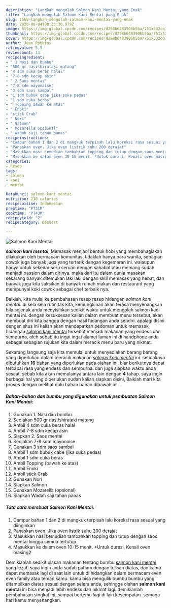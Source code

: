 ```yaml
---
description: "Langkah mengolah Salmon Kani Mentai yang Enak"
title: "Langkah mengolah Salmon Kani Mentai yang Enak"
slug: 1568-langkah-mengolah-salmon-kani-mentai-yang-enak
date: 2020-08-04T08:33:30.979Z
image: https://img-global.cpcdn.com/recipes/d298b6483906b5ba/751x532cq70/salmon-kani-mentai-foto-resep-utama.jpg
thumbnail: https://img-global.cpcdn.com/recipes/d298b6483906b5ba/751x532cq70/salmon-kani-mentai-foto-resep-utama.jpg
cover: https://img-global.cpcdn.com/recipes/d298b6483906b5ba/751x532cq70/salmon-kani-mentai-foto-resep-utama.jpg
author: Jean Robbins
ratingvalue: 3.5
reviewcount: 13
recipeingredient:
- " 1 Nasi dan bumbu"
- "500 gr nasishirataki matang"
- "4 sdm cuka beras halal"
- "7-8 sdm kecap asin"
- " 2 Saos mentai"
- "7-8 sdm mayonaise"
- "3 sdm saos sambal"
- "1 sdm bubuk cabe jika suka pedas"
- "1 sdm cuka beras"
- " Topping bawah ke atas"
- " Enoki"
- "stick Crab"
- " Nori"
- " Salmon"
- " Mozarella opsional"
- " Wadah saji tahan panas"
recipeinstructions:
- "Campur bahan 1 dan 2 di mangkuk terpisah lalu koreksi rasa sesuai yang diinginkan"
- "Panaskan oven. Jika oven listrik suhu 200 derajat"
- "Masukkan nasi kemudian tambahkan topping dan tutup dengan saos mentai hingga semua tertutup"
- "Masukkan ke dalam oven 10-15 menit. *Untuk durasi, Kenali oven masing2"
categories:
- Resep
tags:
- salmon
- kani
- mentai

katakunci: salmon kani mentai 
nutrition: 218 calories
recipecuisine: Indonesian
preptime: "PT31M"
cooktime: "PT43M"
recipeyield: "2"
recipecategory: Dessert

---
```



![Salmon Kani Mentai](https://img-global.cpcdn.com/recipes/d298b6483906b5ba/751x532cq70/salmon-kani-mentai-foto-resep-utama.jpg)

<b><i>salmon kani mentai</i></b>, Memasak menjadi bentuk hobi yang membahagiakan dilakukan oleh bermacam komunitas. tidaklah hanya para wanita, sebagian cowok juga banyak juga yang tertarik dengan kegemaran ini. walaupun hanya untuk sekedar seru seruan dengan sahabat atau memang sudah menjadi passion dalam dirinya. maka dari itu dalam dunia masakan sekarang banyak ditemukan laki laki dengan skill memasak yang hebat, dan banyak juga kita saksikan di banyak rumah makan dan restaurant yang mempunyai koki cowok sebagai chef terbaik nya.

Baiklah, kita mulai ke pembahasan resep resep hidangan <i>salmon kani mentai</i>. di sela sela rutinitas kita, kemungkinan akan terasa menyenangkan bila sejenak anda menyisihkan sedikit waktu untuk mengolah salmon kani mentai ini. dengan kesuksesan kalian dalam membuat menu tersebut, akan membuat diri kita bangga dengan hasil hidangan anda sendiri. apalagi disini dengan situs ini kalian akan mendapatkan pedoman untuk memasak hidangan <u>salmon kani mentai</u> tersebut menjadi makanan yang endess dan sempurna, oleh sebab itu ingat ingat alamat laman ini di handphone anda sebagai sebagian rujukan kita dalam meracik menu baru yang nikmat.




Sekarang langsung saja kita memulai untuk menyediakan barang barang yang diperlukan dalam meracik makanan <u><i>salmon kani mentai</i></u> ini. setidaknya dibutuhkan <b>16</b> bahan yang diperlukan pada olahan ini. biar berikutnya dapat tercapai rasa yang endess dan sempurna. dan juga siapkan waktu anda sesaat, sebab kita akan memulainya antara lain dengan <b>4</b> tahap. saya ingin berbagai hal yang diperlukan sudah kalian siapkan disini, Baiklah mari kita proses dengan melihat dulu bahan bahan dibawah ini.

<!--inarticleads1-->

##### Bahan-bahan dan bumbu yang digunakan untuk pembuatan Salmon Kani Mentai:

1. Gunakan  1. Nasi dan bumbu
1. Sediakan 500 gr nasi/shirataki matang
1. Ambil 4 sdm cuka beras halal
1. Ambil 7-8 sdm kecap asin
1. Siapkan  2. Saos mentai
1. Sediakan 7-8 sdm mayonaise
1. Gunakan 3 sdm saos sambal
1. Ambil 1 sdm bubuk cabe (jika suka pedas)
1. Ambil 1 sdm cuka beras
1. Ambil  Topping (bawah ke atas)
1. Ambil  Enoki
1. Ambil stick Crab
1. Gunakan  Nori
1. Siapkan  Salmon
1. Gunakan  Mozarella (opsional)
1. Siapkan  Wadah saji tahan panas




<!--inarticleads2-->

##### Tata cara membuat Salmon Kani Mentai:

1. Campur bahan 1 dan 2 di mangkuk terpisah lalu koreksi rasa sesuai yang diinginkan
1. Panaskan oven. Jika oven listrik suhu 200 derajat
1. Masukkan nasi kemudian tambahkan topping dan tutup dengan saos mentai hingga semua tertutup
1. Masukkan ke dalam oven 10-15 menit. *Untuk durasi, Kenali oven masing2




Demikianlah sedikit ulasan makanan tentang bumbu <u>salmon kani mentai</u> yang lezat. saya ingin anda sudah paham dengan tulisan diatas, dan kamu dapat memasak lagi di saat lain untuk di hidangkan dalam bermacam even even family atau teman kamu. kamu bisa mengulik bumbu bumbu yang ditampilkan diatas sesuai dengan selera anda, sehingga olahan <b>salmon kani mentai</b> ini bisa menjadi lebih endess dan nikmat lagi. demikianlah pembahasan singkat ini, sampai bertemu lagi di lain kesempatan. semoga hari kamu menyenangkan.
